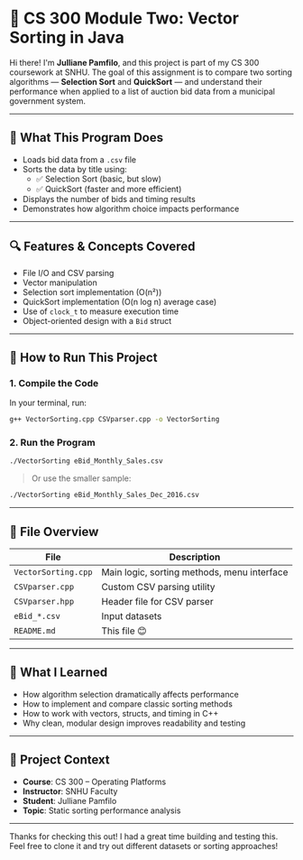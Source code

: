 # 🧠 CS 300 Module Two: Vector Sorting in Java

Hi there! I'm **Julliane Pamfilo**, and this project is part of my CS 300 coursework at SNHU. The goal of this assignment is to compare two sorting algorithms — **Selection Sort** and **QuickSort** — and understand their performance when applied to a list of auction bid data from a municipal government system.

---

## 🚀 What This Program Does

- Loads bid data from a `.csv` file
- Sorts the data by title using:
  - ✅ Selection Sort (basic, but slow)
  - ✅ QuickSort (faster and more efficient)
- Displays the number of bids and timing results
- Demonstrates how algorithm choice impacts performance

---

## 🔍 Features & Concepts Covered

- File I/O and CSV parsing
- Vector manipulation
- Selection sort implementation (O(n²))
- QuickSort implementation (O(n log n) average case)
- Use of `clock_t` to measure execution time
- Object-oriented design with a `Bid` struct

---

## 🧪 How to Run This Project

### 1. Compile the Code
In your terminal, run:

```bash
g++ VectorSorting.cpp CSVparser.cpp -o VectorSorting
```

### 2. Run the Program
```bash
./VectorSorting eBid_Monthly_Sales.csv
```

> Or use the smaller sample:
```bash
./VectorSorting eBid_Monthly_Sales_Dec_2016.csv
```

---

## 📂 File Overview

| File                  | Description                                 |
|-----------------------|---------------------------------------------|
| `VectorSorting.cpp`   | Main logic, sorting methods, menu interface |
| `CSVparser.cpp`       | Custom CSV parsing utility                  |
| `CSVparser.hpp`       | Header file for CSV parser                  |
| `eBid_*.csv`          | Input datasets                              |
| `README.md`           | This file 😊                                |

---

## 🧠 What I Learned

- How algorithm selection dramatically affects performance
- How to implement and compare classic sorting methods
- How to work with vectors, structs, and timing in C++
- Why clean, modular design improves readability and testing

---

## 📌 Project Context

- **Course**: CS 300 – Operating Platforms
- **Instructor**: SNHU Faculty
- **Student**: Julliane Pamfilo
- **Topic**: Static sorting performance analysis

---

Thanks for checking this out! I had a great time building and testing this. Feel free to clone it and try out different datasets or sorting approaches!
